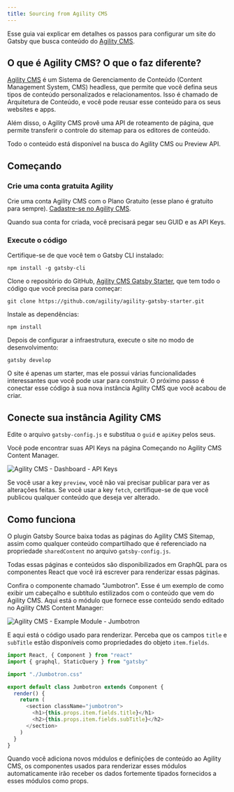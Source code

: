 ```yaml
---
title: Sourcing from Agility CMS
---
```


Esse guia vai explicar em detalhes os passos para configurar um site do Gatsby que busca conteúdo do [Agility CMS](https://agilitycms.com/).

## O que é Agility CMS? O que o faz diferente?

[Agility CMS](https://agilitycms.com/) é um Sistema de Gerenciamento de Conteúdo (Content Management System, CMS) headless, que permite que você defina seus tipos de conteúdo personalizados e relacionamentos. Isso é chamado de Arquitetura de Conteúdo, e você pode reusar esse conteúdo para os seus websites e apps.

Além disso, o Agility CMS provê uma API de roteamento de página, que permite transferir o controle do sitemap para os editores de conteúdo.

Todo o conteúdo está disponível na busca do Agility CMS ou Preview API.

## Começando

### Crie uma conta gratuita Agility

Crie uma conta Agility CMS com o Plano Gratuito (esse plano é gratuito para sempre). [Cadastre-se no Agility CMS](https://account.agilitycms.com/sign-up?product=agility-free).

Quando sua conta for criada, você precisará pegar seu GUID e as API Keys.

### Execute o código

Certifique-se de que você tem o Gatsby CLI instalado:

```shell
npm install -g gatsby-cli
```

Clone o repositório do GitHub, [Agility CMS Gatsby Starter](https://github.com/agility/agility-gatsby-starter), que tem todo o código que você precisa para começar:

```shell
git clone https://github.com/agility/agility-gatsby-starter.git
```

Instale as dependências:

```shell
npm install
```

Depois de configurar a infraestrutura, execute o site no modo de desenvolvimento:

```shell
gatsby develop
```

O site é apenas um starter, mas ele possui várias funcionalidades interessantes que você pode usar para construir. O próximo passo é conectar esse código à sua nova instância Agility CMS que você acabou de criar.

## Conecte sua instância Agility CMS

Edite o arquivo `gatsby-config.js` e substitua o `guid` e `apiKey` pelos seus.

Você pode encontrar suas API Keys na página Começando no Agility CMS Content Manager.

![Agility CMS - Dashboard - API Keys](./images/agilitycms-api-keys.png)

Se você usar a key `preview`, você não vai precisar publicar para ver as alterações feitas. Se você usar a key `fetch`, certifique-se de que você publicou qualquer conteúdo que deseja ver alterado.

## Como funciona

O plugin Gatsby Source baixa todas as páginas do Agility CMS Sitemap, assim como qualquer conteúdo compartilhado que é referenciado na propriedade `sharedContent` no arquivo `gatsby-config.js`.

Todas essas páginas e conteúdos são disponibilizados em GraphQL para os componentes React que você irá escrever para renderizar essas páginas.

Confira o componente chamado "Jumbotron". Esse é um exemplo de como exibir um cabeçalho e subtítulo estilizados com o conteúdo que vem do Agility CMS. Aqui está o módulo que fornece esse conteúdo sendo editado no Agility CMS Content Manager:

![Agility CMS - Example Module - Jumbotron](./images/agilitycms-jumbotron.png)

E aqui está o código usado para renderizar. Perceba que os campos `title` e `subTitle` estão disponíveis como propriedades do objeto `item.fields`.

```jsx:title=src/modules/Jumbotron.js
import React, { Component } from "react"
import { graphql, StaticQuery } from "gatsby"

import "./Jumbotron.css"

export default class Jumbotron extends Component {
  render() {
    return (
      <section className="jumbotron">
        <h1>{this.props.item.fields.title}</h1>
        <h2>{this.props.item.fields.subTitle}</h2>
      </section>
    )
  }
}
```

Quando você adiciona novos módulos e definições de conteúdo ao Agility CMS, os componentes usados para renderizar esses módulos automaticamente irão receber os dados fortemente tipados fornecidos a esses módulos como props.